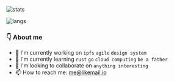 ![stats](https://github-readme-stats.vercel.app/api?username=lastingman&hide_title=true&show_icons=true)

![langs](https://github-readme-stats.vercel.app/api/top-langs/?username=lastingman&hide_title=true)

### 👇 About me

- 🔭 I'm currently working on `ipfs` `agile` `design system`
- 🌱 I'm currently learning `rust` `go` `cloud computing` `be a father`
- 👯 I'm looking to collaborate on `anything interesting`
- 📫 How to reach me: me@likemail.io
<!-- - 💬 Ask me about ...
- 🤔 I'm looking for help with `nothing right now`
- 😄 Pronouns: ...
- ⚡ Fun fact: ... -->
